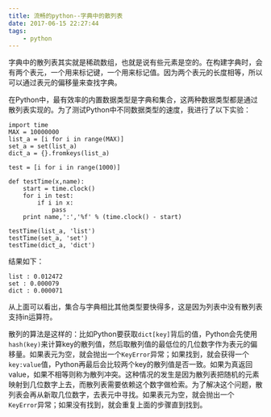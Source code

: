 ```yaml
---
title: 流畅的python--字典中的散列表
date: 2017-06-15 22:27:44
tags:
    - python
---
```

字典中的散列表其实就是稀疏数组，也就是说有些元素是空的。在构建字典时，会有两个表元，一个用来标记键，一个用来标记值。因为两个表元的长度相等，所以可以通过表元的偏移量来查找字典。

在Python中，最有效率的内置数据类型是字典和集合，这两种数据类型都是通过散列表实现的。为了测试Python中不同数据类型的速度，我进行了以下实验：

```
import time
MAX = 10000000
list_a = [i for i in range(MAX)]
set_a = set(list_a)
dict_a = {}.fromkeys(list_a)

test = [i for i in range(1000)]

def testTime(x,name):
    start = time.clock()
    for i in test:
        if i in x:
            pass
    print name,':','%f' % (time.clock() - start)

testTime(list_a, 'list')
testTime(set_a, 'set')
testTime(dict_a, 'dict')

```

结果如下：

```
list : 0.012472
set : 0.000079
dict : 0.000071

```

从上面可以看出，集合与字典相比其他类型要快得多，这是因为列表中没有散列表支持in运算符。

散列的算法是这样的：比如Python要获取`dict[key]`背后的值，Python会先使用`hash(key)`来计算key的散列值，然后取散列值的最低位的几位数字作为表元的偏移量。如果表元为空，就会抛出一个`KeyError`异常；如果找到，就会获得一个`key:value`值，Python再最后会比较两个key的散列值是否一致。如果为真返回value，如果不相等则称为散列冲突。这种情况的发生是因为散列表把随机的元素映射到几位数字上去，而散列表需要依赖这个数字做检索。为了解决这个问题，散列表会再从新取几位数字，去表元中寻找。如果表元为空，就会抛出一个`KeyError`异常；如果没有找到，就会重复上面的步骤直到找到。

